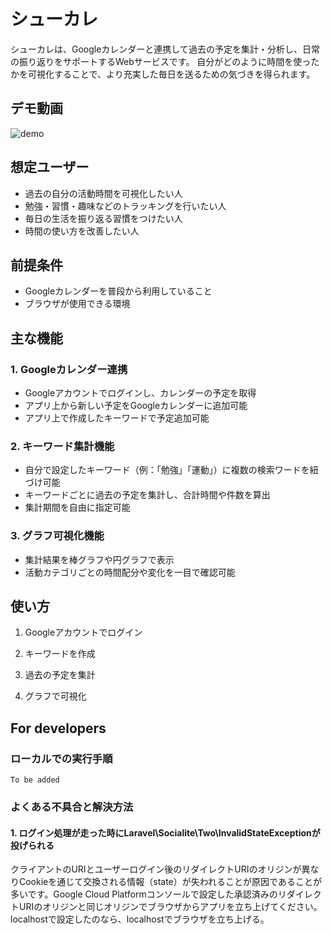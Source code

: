 # シューカレ

シューカレは、Googleカレンダーと連携して過去の予定を集計・分析し、日常の振り返りをサポートするWebサービスです。
自分がどのように時間を使ったかを可視化することで、より充実した毎日を送るための気づきを得られます。

## デモ動画
![demo](https://github.com/user-attachments/assets/2eb90af4-021d-487e-a73b-293247cac6ff)


## 想定ユーザー
* 過去の自分の活動時間を可視化したい人
* 勉強・習慣・趣味などのトラッキングを行いたい人
* 毎日の生活を振り返る習慣をつけたい人
* 時間の使い方を改善したい人

## 前提条件

* Googleカレンダーを普段から利用していること
* ブラウザが使用できる環境

## 主な機能

### 1. Googleカレンダー連携

* Googleアカウントでログインし、カレンダーの予定を取得
* アプリ上から新しい予定をGoogleカレンダーに追加可能
* アプリ上で作成したキーワードで予定追加可能

### 2. キーワード集計機能

* 自分で設定したキーワード（例：「勉強」「運動」）に複数の検索ワードを紐づけ可能
* キーワードごとに過去の予定を集計し、合計時間や件数を算出
* 集計期間を自由に指定可能

### 3. グラフ可視化機能

* 集計結果を棒グラフや円グラフで表示
* 活動カテゴリごとの時間配分や変化を一目で確認可能

## 使い方

1. Googleアカウントでログイン
2. キーワードを作成

3. 過去の予定を集計
4. グラフで可視化

## For developers
### ローカルでの実行手順
```
To be added
```

### よくある不具合と解決方法
#### 1. ログイン処理が走った時にLaravel\Socialite\Two\InvalidStateExceptionが投げられる

クライアントのURIとユーザーログイン後のリダイレクトURIのオリジンが異なりCookieを通じて交換される情報（state）が失われることが原因であることが多いです。Google Cloud Platformコンソールで設定した承認済みのリダイレクトURIのオリジンと同じオリジンでブラウザからアプリを立ち上げてください。localhostで設定したのなら、localhostでブラウザを立ち上げる。
